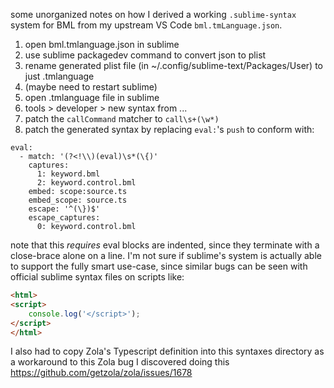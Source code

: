 some unorganized notes on how I derived a working `.sublime-syntax` system for BML from my upstream VS Code `bml.tmLanguage.json`.

1. open bml.tmlanguage.json in sublime
1. use sublime packagedev command to convert json to plist
1. rename generated plist file (in ~/.config/sublime-text/Packages/User) to just .tmlanguage
1. (maybe need to restart sublime)
1. open .tmlanguage file in sublime
1. tools > developer > new syntax from ...
1. patch the `callCommand` matcher to `call\s+(\w*)`
1. patch the generated syntax by replacing `eval:`'s `push` to conform with:
```
eval:
  - match: '(?<!\\)(eval)\s*(\{)'
    captures:
      1: keyword.bml
      2: keyword.control.bml
    embed: scope:source.ts
    embed_scope: source.ts
    escape: '^(\})$'
    escape_captures:
      0: keyword.control.bml
```

note that this *requires* eval blocks are indented, since they terminate with a close-brace alone on a line. I'm not sure if sublime's system is actually able to support the fully smart use-case, since similar bugs can be seen with official sublime syntax files on scripts like:

```html
<html>
<script>
    console.log('</script>');
</script>
</html>
```

I also had to copy Zola's Typescript definition into this syntaxes directory as a workaround to this Zola bug I discovered doing this https://github.com/getzola/zola/issues/1678
